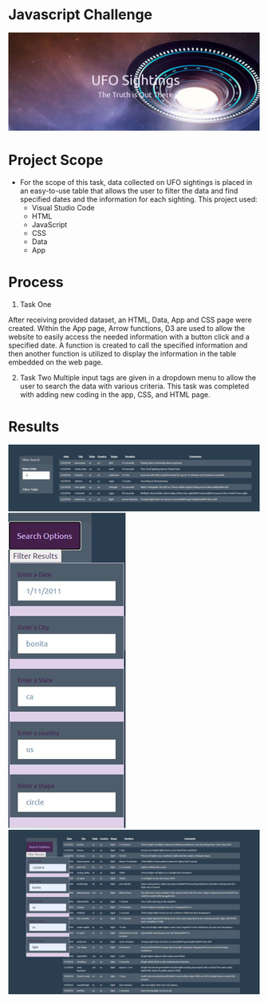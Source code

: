 # Javascript Challenge

![UFO PHOTO](https://github.com/Cosette3737/javascript-challenge/blob/main/ufophoto.JPG)


# Project Scope

* For the scope of this task, data collected on UFO sightings is placed in an easy-to-use table that allows the user to filter the data and find specified dates and the information for each sighting.  This project used:
    - Visual Studio Code
    - HTML
    - JavaScript
    - CSS
    - Data
    - App
    
    


# Process
1. Task One

After receiving provided dataset, an HTML, Data, App and CSS page were created.  Within the App page, Arrow functions, D3 are used to allow the website to easily access the needed information with a button click and a specified date.  A function is created to call the specified information and then another function is utilized to display the information in the table embedded on the web page.  

2. Task Two
Multiple input tags are given in a dropdown menu to allow the user to search the data with various criteria. This task was completed with adding new coding in the app, CSS, and HTML page.  



# Results

![Filtered Table PHOTO](https://raw.githubusercontent.com/Cosette3737/javascript-challenge/main/resulttable.JPG)
![Filtered Table PHOTO](https://raw.githubusercontent.com/Cosette3737/javascript-challenge/main/filters.JPG)
![Filtered Table PHOTO](https://raw.githubusercontent.com/Cosette3737/javascript-challenge/main/level2.JPG)






